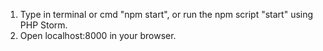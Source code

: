 1. Type in terminal or cmd "npm start", or run the npm script "start" using PHP Storm.
2. Open localhost:8000 in your browser.